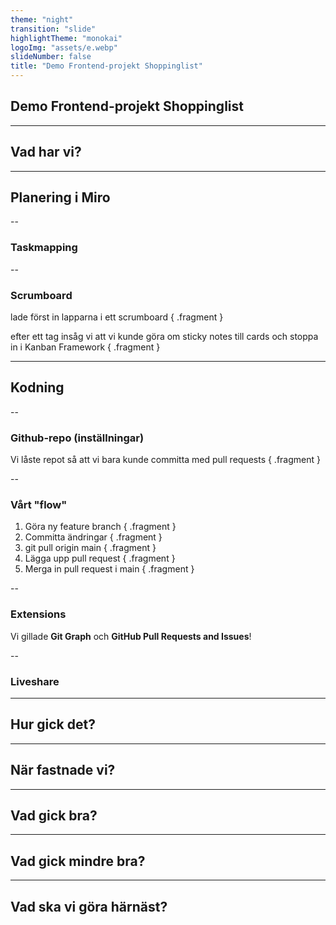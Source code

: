 ```yaml
---
theme: "night"
transition: "slide"
highlightTheme: "monokai"
logoImg: "assets/e.webp"
slideNumber: false
title: "Demo Frontend-projekt Shoppinglist"
---
```


## Demo Frontend-projekt Shoppinglist

---

## Vad har vi?

---

## Planering i Miro

--

### Taskmapping

<!-- .slide: data-background="/assets/miro_taskmapping.png"  data-background-opacity=0.1 -->

--

### Scrumboard

<!-- .slide: data-background="/assets/miro_scrumboard.png"  data-background-opacity=0.1 -->

lade först in lapparna i ett scrumboard { .fragment }

efter ett tag insåg vi att vi kunde göra om sticky notes till cards och stoppa in i Kanban Framework { .fragment }

---

## Kodning

--

### Github-repo (inställningar)

<!-- .slide: data-background="/assets/github_repo.png"  data-background-opacity=0.1 -->

Vi låste repot så att vi bara kunde committa med pull requests { .fragment }

--

### Vårt "flow"

1. Göra ny feature branch { .fragment }
2. Committa ändringar { .fragment }
3. git pull origin main { .fragment }
4. Lägga upp pull request { .fragment }
5. Merga in pull request i main { .fragment }

--

### Extensions

Vi gillade **Git Graph** och **GitHub Pull Requests and Issues**!

--

### Liveshare

---

## Hur gick det?

---

## När fastnade vi?

---

## Vad gick bra?

---

## Vad gick mindre bra?

---

## Vad ska vi göra härnäst?
